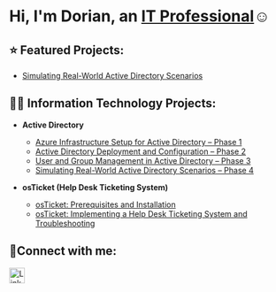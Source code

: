 <h1>Hi, I'm Dorian, an <a href="https://www.linkedin.com/in/dorianrivas-/">IT Professional</a>☺</h1>

<h2>⭐ Featured Projects:</h2>

- [Simulating Real-World Active Directory Scenarios](https://github.com/dorianriv/ad-scenario-sim)

<h2>👨‍💻 Information Technology Projects:</h2>

- <b>Active Directory</b>
  - [Azure Infrastructure Setup for Active Directory – Phase 1](https://github.com/dorianriv/ad-and-azuresetup)
  - [Active Directory Deployment and Configuration – Phase 2](https://github.com/dorianriv/ad-depo-config)
  - [User and Group Management in Active Directory – Phase 3](https://github.com/dorianriv/ad-user-gen)
  - [Simulating Real-World Active Directory Scenarios – Phase 4](https://github.com/dorianriv/ad-scenario-sim)

- <b>osTicket (Help Desk Ticketing System)</b>
  - [osTicket: Prerequisites and Installation](https://github.com/dorianriv/osticket-prereqs)
  - [osTicket: Implementing a Help Desk Ticketing System and Troubleshooting](https://github.com/dorianriv/osticket-ticket-resolution)

<h2>🤳Connect with me:</h2>

<a href="https://www.linkedin.com/in/dorianrivas-/" target="_blank" rel="noopener noreferrer" style="display:inline-block;">
  <img src="https://upload.wikimedia.org/wikipedia/commons/c/ca/LinkedIn_logo_initials.png" alt="LinkedIn" style="height:28px; vertical-align:middle;">
</a>
